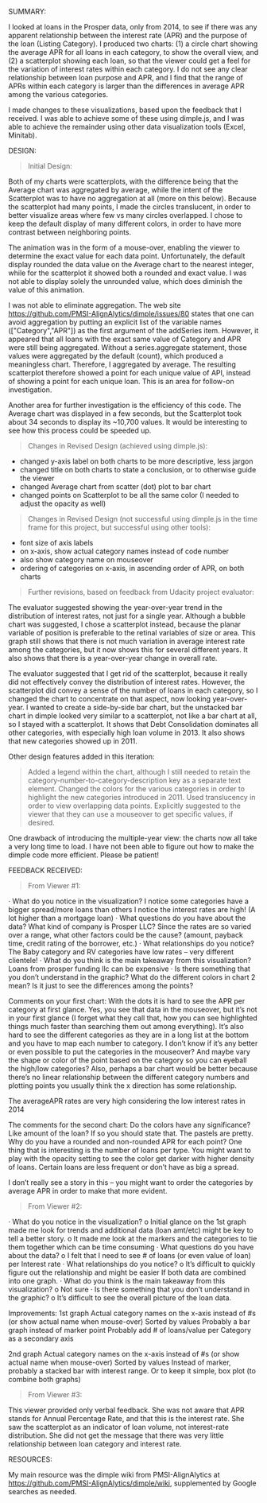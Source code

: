 SUMMARY:

I looked at loans in the Prosper data, only from 2014, to see if there was any apparent relationship between the interest rate (APR) and the purpose of the loan (Listing Category).  I produced two charts: (1) a circle chart showing the average APR for all loans in each category, to show the overall view, and (2) a scatterplot showing each loan, so that the viewer could get a feel for the variation of interest rates within each category.  I do not see any clear relationship between loan purpose and APR, and I find that the range of APRs within each category is larger than the differences in average APR among the various categories.

I made changes to these visualizations, based upon the feedback that I received.  I was  able to achieve some of these using dimple.js, and I was able to achieve the remainder using other data visualization tools (Excel, Minitab).


DESIGN:

> Initial Design:

Both of my charts were scatterplots, with the difference being that the Average chart was aggregated by average, while the intent of the Scatterplot was to have no aggregation at all (more on this below).  Because the scatterplot had many points, I made the circles translucent, in order to better visualize areas where few vs many circles overlapped.  I chose to keep the default display of many different colors, in order to have more contrast between neighboring points.

The animation was in the form of a mouse-over, enabling the viewer to determine the exact value for each data point.  Unfortunately, the default display rounded the data value on the Average chart to the nearest integer, while for the scatterplot it showed both a rounded and exact value.  I was not able to display solely the unrounded value, which does diminish the value of this animation.

I was not able to eliminate aggregation.  The web site https://github.com/PMSI-AlignAlytics/dimple/issues/80 states that one can avoid aggregation by putting an explicit list of the variable names (["Category","APR"]) as the first argument of the addSeries item.  However, it appeared that all loans with the exact same value of Category and APR were still being aggregated.  Without a series.aggregate statement, those values were aggregated by the default (count), which produced a meaningless chart.  Therefore, I aggregated by average.  The resulting scatterplot therefore showed a point for each unique value of API, instead of showing a point for each unique loan.  This is an area for follow-on investigation.

Another area for further investigation is the efficiency of this code.  The Average chart was displayed in a few seconds, but the Scatterplot took about 34 seconds to display its ~10,700 values.  It would be interesting to see how this process could be speeded up.


> Changes in Revised Design (achieved using dimple.js):

- changed y-axis label on both charts to be more descriptive, less jargon
- changed title on both charts to state a conclusion, or to otherwise guide the viewer
- changed Average chart from scatter (dot) plot to bar chart
- changed points on Scatterplot to be all the same color (I needed to adjust the opacity as well)

> Changes in Revised Design (not successful using dimple.js in the time frame for this project, but successful using other tools):

- font size of axis labels
- on x-axis, show actual category names instead of code number
- also show category name on mouseover
- ordering of categories on x-axis, in ascending order of APR, on both charts


> Further revisions, based on feedback from Udacity project evaluator:

The evaluator suggested showing the year-over-year trend in the distribution of interest rates, not just for a single year.  Although a bubble chart was suggested, I chose a scatterplot instead, because the planar variable of position is preferable to the retinal variables of size or area.  This graph still shows that there is not much variation in average interest rate among the categories, but it now shows this for several different years.  It also shows that there is a year-over-year change in overall rate.

The evaluator suggested that I get rid of the scatterplot, because it really did not effectively convey the distribution of interest rates.  However, the scatterplot did convey a sense of the number of loans in each category, so I changed the chart to concentrate on that aspect, now looking year-over-year.  I wanted to create a side-by-side bar chart, but the unstacked bar chart in dimple looked very similar to a scatterplot, not like a bar chart at all, so I stayed with a scatterplot.  It shows that Debt Consolidation dominates all other categories, with especially high loan volume in 2013.  It also shows that new categories showed up in 2011.

Other design features added in this iteration:
> Added a legend within the chart, although I still needed to retain the category-number-to-category-description key as a separate text element.
> Changed the colors for the various categories in order to highlight the new categories introduced in 2011.  Used translucency in order to view overlapping data points.
> Explicitly suggested to the viewer that they can use a mouseover to get specific values, if desired.

One drawback of introducing the multiple-year view: the charts now all take a very long time to load.  I have not been able to figure out how to make the dimple code more efficient.  Please be patient!


FEEDBACK RECEIVED:

> From Viewer #1:

·         What do you notice in the visualization?
I notice some categories have a bigger spread/more loans than others
I notice the interest rates are high! (A lot higher than a mortgage loan)
·         What questions do you have about the data?
What kind of company is Prosper LLC?
Since the rates are so varied over a range, what other factors could be the cause?  (amount, payback time, credit rating of the borrower, etc.)
·         What relationships do you notice?
The Baby category and RV categories have low rates – very different clientele!
·         What do you think is the main takeaway from this visualization?
Loans from prosper funding llc can be expensive
·         Is there something that you don’t understand in the graphic?
What do the different colors in chart 2 mean?
Is it just to see the differences among the points?

Comments on your first chart:  With the dots it is hard to see the APR per category at first glance.  Yes, you see that data in the mouseover, but it’s not in your first glance (I forget what they call that, how you can see highlighted things much faster than searching them out among everything).
It’s also hard to see the different categories as they are in a long list at the bottom and you have to map each number to category.  I don’t know if it’s any better or even possible to put the categories in the mouseover?  And maybe vary the shape or color of the point based on the category so you can eyeball the high/low categories? 
Also, perhaps a bar chart would be better because there’s no linear relationship between the different category numbers and plotting points you usually think the x direction has some relationship.
 
The averageAPR rates are very high considering the low interest rates in 2014
 
The comments for the second chart:  Do the colors have any significance?  Like amount of the loan? If so you should state that.  The pastels are pretty. 
Why do you have a rounded and non-rounded APR for each point?
One thing that is interesting is the number of loans per type.  You might want to play with the opacity setting to see the color get darker with higher density of loans.  Certain loans are less frequent or don’t have as big a spread.
 
I don’t really see a story in this – you might want to order the categories by average APR in order to make that more evident.

> From Viewer #2:

·         What do you notice in the visualization?
o   Initial glance on the 1st graph made me look for trends and additional data (loan amt/etc) might be key to tell a better story.
o   It made me look at the markers and the categories to tie them together which can be time consuming
·         What questions do you have about the data? 
o   I felt that I need to see # of loans (or even value of loan) per Interest rate
·         What relationships do you notice?
o   It’s difficult to quickly figure out the relationship and might be easier If both data are combined into one graph.
·         What do you think is the main takeaway from this visualization?
o   Not sure
·         Is there something that you don’t understand in the graphic?
o   It’s difficult to see the overall picture of the loan data.

Improvements:
1st graph
Actual category names on the x-axis instead of #s (or show actual name when mouse-over)
Sorted by values
Probably a bar graph instead of marker point
Probably add # of loans/value per Category as a secondary axis
 
2nd graph
Actual category names on the x-axis instead of #s (or show actual name when mouse-over)
Sorted by values
Instead of marker, probably a stacked bar with interest range. Or to keep it simple, box plot (to combine both graphs)

> From Viewer #3:

This viewer provided only verbal feedback.  She was not aware that APR stands for Annual Percentage Rate, and that this is the interest rate.  She saw the scatterplot as an indicator of loan volume, not interest-rate distribution.  She did not get the message that there was very little relationship between loan category and interest rate.


RESOURCES:

My main resource was the dimple wiki from PMSI-AlignAlytics at https://github.com/PMSI-AlignAlytics/dimple/wiki, supplemented by Google searches as needed.
